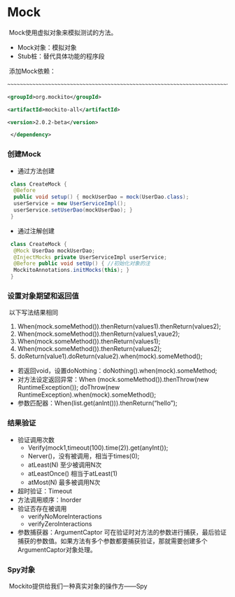 # Mock

​	Mock使用虚拟对象来模拟测试的方法。

- Mock对象：模拟对象
- Stub桩：替代具体功能的程序段

​	添加Mock依赖：

```xml
~~~~~~~~~~~~~~~~~~~~~~~~~~~~~~~~~~~~~~~~~~~~~~~~~~~~~~~~~~~~~~~~~~~~~~~~~~~~~~~~~~~~~~~~~~~~~~~~~~~~~~~~~~~~~~~~~~~~~~~~~~~~~~~~~~~~~~~~~~~~~~~~~~~~~~~~~~~~~~~~~~~~~~~~~~~~~~~~~~~~~~~~~~~~~~~~~~~~~~~~~~~~~~~~~~~~~~~~~~~~~~~~~~~~~~~~~~~~~~~~~~~~~~~~~~~~~~~~~~~~~~~~~~~~~~~~~~~~~~~~~~~~~~~~~~~~~~~~~~~~~~~~~~~~~~~~~~~~~~~~~~~~~~~~~~~~~~~~~~~~~~~~~~~~~~~~~~~~~~~~~~~~~~~~~~~~~~~~~~~~~~~~~~~~~~~~~~~~~~~~~~~~~~~~~~~~~~~~~~~~~~~~~~~~~~~~~~~~~~~~~~~~~~~~~~~~~~~~~~~~~~~~~~~~~~~~~~~~~~~~~~~~~~~~~~~~~~~~~~~~~~~~~~~~~~~~~~~~~~~~~~~~~~~~~~~~~~~~~~~~~~~~~~~~~~~~~~~~~~~~~~~~~~~~~~~~~~~~~~~~~~~~~~~~~~~~~~~~~~~~~~~~~~~~~~~~~~~~~~~~~~~~~~~~~~~~~~~~~~~~~~~~~~~~~~~~~~~~~~~~~~~~~~~~~~~~~~~~~~~~<dependency> 

<groupId>org.mockito</groupId> 

<artifactId>mockito-all</artifactId> 

<version>2.0.2-beta</version>

 </dependency> 
```

### 创建Mock

- 通过方法创建

```java
 class CreateMock { 
  @Before 
  public void setup() { mockUserDao = mock(UserDao.class); 
  userService = new UserServiceImpl(); 
  userService.setUserDao(mockUserDao); }
 } 
```

- 通过注解创建

```java
 class CreateMock { 
  @Mock UserDao mockUserDao; 
  @InjectMocks private UserServiceImpl userService; 
  @Before public void setUp() { //初始化对象的注
  MockitoAnnotations.initMocks(this); } 
 } 
```

### 设置对象期望和返回值

​	以下写法结果相同

1. When(mock.someMethod()).thenReturn(values1).thenReturn(values2);
2. When(mock.someMethod()).thenReturn(values1,vaue2);
3. When(mock.someMethod()).thenReturn(values1);
4. When(mock.someMethod()).thenReturn(values2);
5. doReturn(value1).doReturn(value2).when(mock).someMethod();

- 若返回void，设置doNothing：doNothing().when(mock).someMethod;
- 对方法设定返回异常：When (mock.someMethod()).thenThrow(new RuntimeException());
	doThrow(new RuntimeException).when(mock).someMethod();
- 参数匹配器：When(list.get(anInt())).thenReturn(“hello”);

###  结果验证

- 验证调用次数
	- Verify(mock1,timeout(100).time(2)).get(anyInt());
	- Nerver()，没有被调用，相当于times(0);
	- atLeast(N) 至少被调用N次
	- atLeastOnce() 相当于atLeast(1)
	- atMost(N) 最多被调用N次
- 超时验证：Timeout
- 方法调用顺序：Inorder
- 验证否存在被调用
	- verifyNoMoreInteractions 
	- verifyZeroInteractions
- 参数捕获器：ArgumentCaptor 可在验证时对方法的参数进行捕获，最后验证捕获的参数值。如果方法有多个参数都要捕获验证，那就需要创建多个ArgumentCaptor对象处理。

### Spy对象

​	Mockito提供给我们一种真实对象的操作方——Spy
